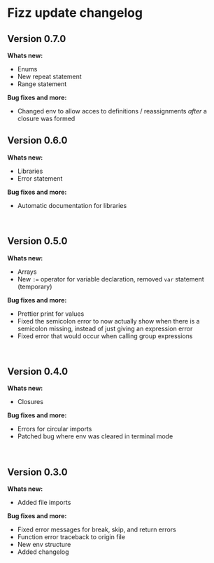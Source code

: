 # Fizz update changelog

## Version 0.7.0

**Whats new:**

- Enums
- New repeat statement
- Range statement

**Bug fixes and more:**

- Changed env to allow acces to definitions / reassignments _after_ a closure was formed

## Version 0.6.0

**Whats new:**

- Libraries
- Error statement

**Bug fixes and more:**

- Automatic documentation for libraries

<br>

## Version 0.5.0

**Whats new:**

- Arrays
- New `:=` operator for variable declaration, removed `var` statement (temporary)

**Bug fixes and more:**

- Prettier print for values
- Fixed the semicolon error to now actually show when there is a semicolon missing, instead of just giving an expression error
- Fixed error that would occur when calling group expressions

<br>

## Version 0.4.0

**Whats new:**

- Closures

**Bug fixes and more:**

- Errors for circular imports
- Patched bug where env was cleared in terminal mode

<br>

## Version 0.3.0

**Whats new:**

- Added file imports

**Bug fixes and more:**

- Fixed error messages for break, skip, and return errors
- Function error traceback to origin file
- New env structure
- Added changelog

